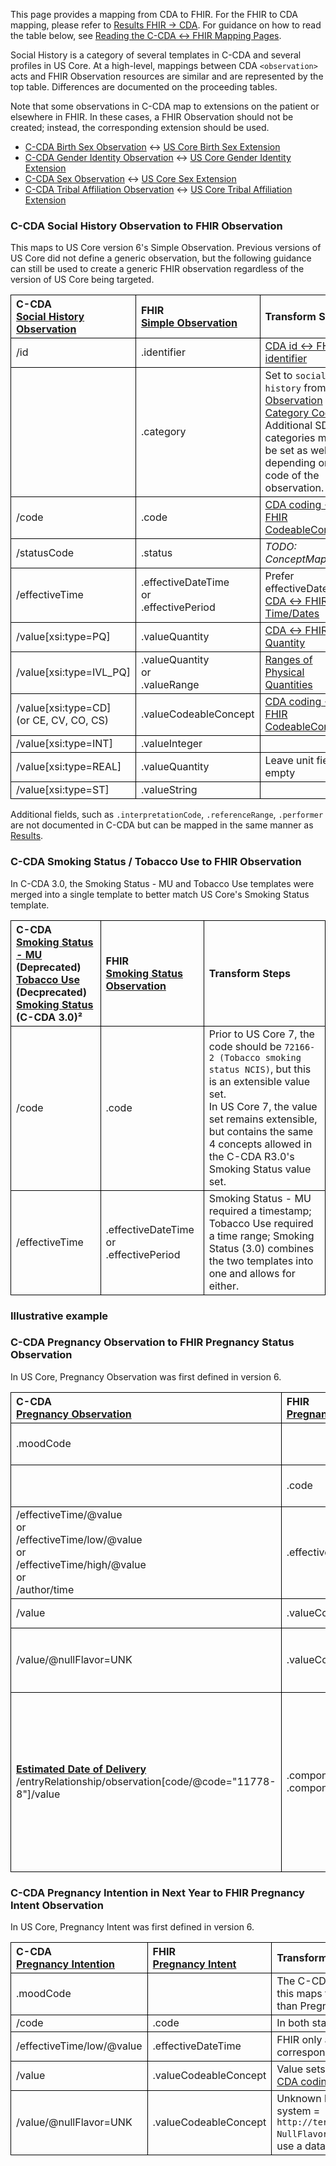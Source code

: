 <style>
td, th {
   border: 1px solid black!important;
}
</style>

This page provides a mapping from CDA to FHIR. For the FHIR to CDA mapping, please refer to [Results FHIR → CDA](./FC-results.html). For guidance on how to read the table below, see [Reading the C-CDA ↔ FHIR Mapping Pages](./mappingGuidance.html).

Social History is a category of several templates in C-CDA and several profiles in US Core. At a high-level, mappings between CDA `<observation>` acts and FHIR Observation resources are similar and are represented by the top table. Differences are documented on the proceeding tables.

Note that some observations in C-CDA map to extensions on the patient or elsewhere in FHIR. In these cases, a FHIR Observation should not be created; instead, the corresponding extension should be used.

- [C-CDA Birth Sex Observation](https://hl7.org/cda/us/ccda/StructureDefinition-BirthSexObservation.html) ↔ [US Core Birth Sex Extension](https://www.hl7.org/fhir/us/core/StructureDefinition-us-core-birthsex.html)
- [C-CDA Gender Identity Observation](https://hl7.org/cda/us/ccda/StructureDefinition-GenderIdentityObservation.html) ↔ [US Core Gender Identity Extension](https://www.hl7.org/fhir/us/core/StructureDefinition-us-core-genderIdentity.html)
- [C-CDA Sex Observation](https://hl7.org/cda/us/ccda/StructureDefinition-SexObservation.html) ↔ [US Core Sex Extension](https://www.hl7.org/fhir/us/core/StructureDefinition-us-core-sex.html)
- [C-CDA Tribal Affiliation Observation](https://hl7.org/cda/us/ccda/StructureDefinition-TribalAffiliationObservation.html) ↔ [US Core Tribal Affiliation Extension](https://www.hl7.org/fhir/us/core/StructureDefinition-us-core-tribal-affiliation.html)

### C-CDA Social History Observation to FHIR Observation
This maps to US Core version 6's Simple Observation. Previous versions of US Core did not define a generic observation, but the following guidance can still be used to create a generic FHIR observation regardless of the version of US Core being targeted.

|C-CDA<br/>[Social History Observation](https://hl7.org/cda/us/ccda/2024Jan/StructureDefinition-SocialHistoryObservation.html)|FHIR<br/>[Simple Observation](https://hl7.org/fhir/us/core/STU6/StructureDefinition-us-core-simple-observation.html)|Transform Steps|
|:----|:----|:----|
|/id|.identifier|[CDA id ↔ FHIR identifier](mappingGuidance.html#cda-id--fhir-identifier)|
||.category|Set to `social-history` from [Observation Category Codes](https://build.fhir.org/ig/HL7/UTG/CodeSystem-observation-category.html)<br/>Additional SDOH categories may be set as well, depending on the code of the observation. 
|/code |.code|[CDA coding ↔ FHIR CodeableConcept](mappingGuidance.html#cda-coding--fhir-codeableconcept)|
|/statusCode|.status|*TODO: ConceptMap*
|/effectiveTime|.effectiveDateTime<br/>or<br/>.effectivePeriod|Prefer effectiveDateTime<br/>[CDA ↔ FHIR Time/Dates](mappingGuidance.html#cda--fhir-timedates)
|/value[xsi:type=PQ]|.valueQuantity|[CDA ↔ FHIR Quantity](mappingGuidance.html#cda--fhir-quantity)
|/value[xsi:type=IVL_PQ]|.valueQuantity<br/>or<br/>.valueRange|[Ranges of Physical Quantities](mappingGuidance.html#ranges-of-physical-quantities)
|/value[xsi:type=CD]<br/>(or CE, CV, CO, CS)|.valueCodeableConcept|[CDA coding ↔ FHIR CodeableConcept](mappingGuidance.html#cda-coding--fhir-codeableconcept)|
|/value[xsi:type=INT]|.valueInteger|
|/value[xsi:type=REAL]|.valueQuantity|Leave unit fields empty
|/value[xsi:type=ST]|.valueString|

Additional fields, such as `.interpretationCode`, `.referenceRange`, `.performer` are not documented in C-CDA but can be mapped in the same manner as [Results](./CF-results.html).

### C-CDA Smoking Status / Tobacco Use to FHIR Observation
In C-CDA 3.0, the Smoking Status - MU and Tobacco Use templates were merged into a single template to better match US Core's Smoking Status template.

|C-CDA<br/>[Smoking Status - MU](https://hl7.org/cda/us/ccda/2024Jan/StructureDefinition-SmokingStatusMeaningfulUse.html) (Deprecated)<br/>[Tobacco Use](https://hl7.org/cda/us/ccda/2024Jan/StructureDefinition-TobaccoUse.html) (Decprecated)<br/>[Smoking Status](https://build.fhir.org/ig/HL7/CDA-ccda/StructureDefinition-SmokingStatus.html) (C-CDA 3.0)²|FHIR<br/>[Smoking Status Observation](https://hl7.org/fhir/us/core/STU4/StructureDefinition-us-core-smokingstatus.html)|Transform Steps|
|:----|:----|:----|
|/code|.code|Prior to US Core 7, the code should be `72166-2 (Tobacco smoking status NCIS)`, but this is an extensible value set.<br/>In US Core 7, the value set remains extensible, but contains the same 4 concepts allowed in the C-CDA R3.0's Smoking Status value set.
|/effectiveTime|.effectiveDateTime<br/>or<br/>.effectivePeriod|Smoking Status - MU required a timestamp; Tobacco Use required a time range; Smoking Status (3.0) combines the two templates into one and allows for either.

### Illustrative example

### C-CDA Pregnancy Observation to FHIR Pregnancy Status Observation
In US Core, Pregnancy Observation was first defined in version 6.

|C-CDA<br/>[Pregnancy Observation](https://hl7.org/cda/us/ccda/2024Jan/StructureDefinition-PregnancyObservation.html)|FHIR<br/>[Pregnancy Status](https://hl7.org/fhir/us/core/STU6.1/StructureDefinition-us-core-observation-pregnancystatus.html)|Transform Steps|
|:----|:----|:----|
|.moodCode||The C-CDA moodCode is `EVN` which is why this maps to FHIR's Pregnancy Status rather than Pregnancy Intent.
||.code|`82810-3 (Pregnancy Status)` - C-CDA uses `ASSERTION`, but FHIR clarifies the code to be used.
|/effectiveTime/@value<br/>or<br/>/effectiveTime/low/@value<br/>or<br/>/effectiveTime/high/@value<br/>or<br/>/author/time|.effectiveDateTime|FHIR only allows a single timestamp. Send the first element from the first column with a populated timestamp.<br/>[CDA ↔ FHIR Time/Dates](mappingGuidance.html#cda--fhir-timedates)
|/value|.valueCodeableConcept|Value sets are the same<br/>[CDA coding ↔ FHIR CodeableConcept](mappingGuidance.html#cda-coding--fhir-codeableconcept)|
|/value/@nullFlavor=UNK|.valueCodeableConcept|Unknown becomes an actual value with system = `http://terminology.hl7.org/CodeSystem/v3-NullFlavor`. Any other nullFlavors should use a data-absent-reason extension.
|**[Estimated Date of Delivery](https://hl7.org/cda/us/ccda/2024Jan/StructureDefinition-EstimatedDateofDelivery.html)**<br/>/entryRelationship/observation[code/@code="11778-8"]/value|.component.code<br/>.component.valueDateTime|Set code to `11778-8` and map value to `.valueDateTime`.<br/>Note that while C-CDA hard-codes this to a single value (`11778-8`), there are other, more specific, EDD LOINC codes that could be used as well (see [EDD Including Method](https://vsac.nlm.nih.gov/valueset/2.16.840.1.113883.11.20.9.81/expansion)). These might be communicated as translations on the entryRelationship/observation/code, as the methodCode, or sent as entirely custom observations. Any of these codes can also reasonably be included as a component to a Pregnancy Observation to represent the estimated date of delivery.

### C-CDA Pregnancy Intention in Next Year to FHIR Pregnancy Intent Observation
In US Core, Pregnancy Intent was first defined in version 6.

|C-CDA<br/>[Pregnancy Intention](https://hl7.org/cda/us/ccda/StructureDefinition-PregnancyIntentionInNextYear.html)|FHIR<br/>[Pregnancy Intent](https://hl7.org/fhir/us/core/STU6/StructureDefinition-us-core-observation-pregnancyintent.html)|Transform Steps|
|:----|:----|:----|
|.moodCode||The C-CDA moodCode is `INT` which is why this maps to FHIR's Pregnancy Status rather than Pregnancy Intent.
|/code|.code|In both standards, the code is `86645-9`
|/effectiveTime/low/@value|.effectiveDateTime|FHIR only allows a single timestamp which corresponds to C-CDA's "low" 
|/value|.valueCodeableConcept|Value sets are the same<br/>[CDA coding ↔ FHIR CodeableConcept](mappingGuidance.html#cda-coding--fhir-codeableconcept)|
|/value/@nullFlavor=UNK|.valueCodeableConcept|Unknown becomes an actual value with system = `http://terminology.hl7.org/CodeSystem/v3-NullFlavor`. Any other nullFlavors should use a data-absent-reason extension.


